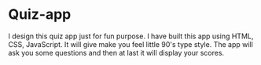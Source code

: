 # Quiz-app
I design this quiz app just for fun purpose. I have built this app using HTML, CSS, JavaScript. It will give make you feel little 90's type style. The app will ask you some questions and then at last it will display your scores.
